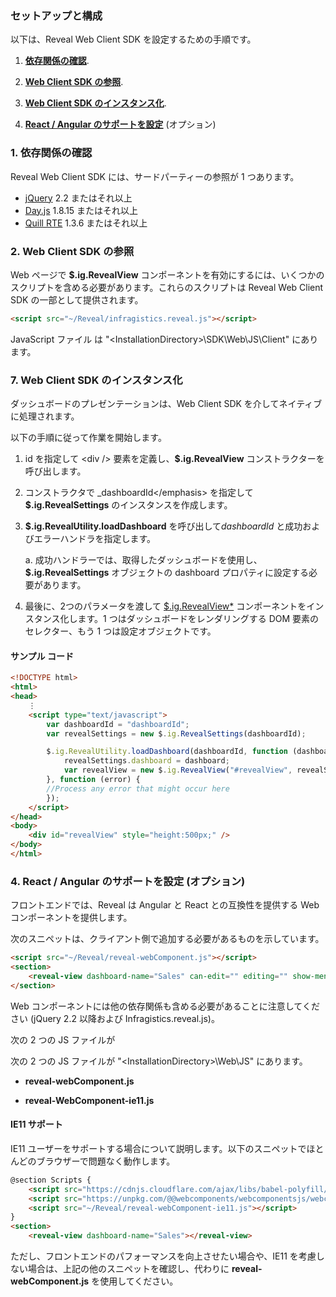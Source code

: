 ### セットアップと構成

以下は、Reveal Web Client SDK を設定するための手順です。

1.  [**依存関係の確認**](#依存関係の確認).

2.  [**Web Client SDK の参照**](#Web-Client-SDK-の参照).

3.  [**Web Client SDK のインスタンス化**](#Web-Client-SDK-のインスタンス化).

4.  [**React / Angular のサポートを設定**](#web-component-support) (オプション)

### 1\. 依存関係の確認

Reveal Web Client SDK には、サードパーティーの参照が 1 つあります。

  - [jQuery](https://jquery.com) 2.2 またはそれ以上
  - [Day.js](https://day.js.org) 1.8.15 またはそれ以上
  - [Quill RTE](https://quilljs.com/) 1.3.6 またはそれ以上

### 2\. Web Client SDK の参照

Web ページで __$.ig.RevealView__ コンポーネントを有効にするには、いくつかのスクリプトを含める必要があります。これらのスクリプトは Reveal Web Client SDK の一部として提供されます。

``` html
<script src="~/Reveal/infragistics.reveal.js"></script>
```

JavaScript ファイル は "\<InstallationDirectory\>\\SDK\\Web\\JS\\Client" にあります。

### 7. Web Client SDK のインスタンス化

ダッシュボードのプレゼンテーションは、Web Client SDK を介してネイティブに処理されます。

以下の手順に従って作業を開始します。

1.  id を指定して \<div /\> 要素を定義し、__$.ig.RevealView__ コンストラクターを呼び出します。

2.  コンストラクタで \_dashboardId\</emphasis\> を指定して __$.ig.RevealSettings__ のインスタンスを作成します。

3.  __$.ig.RevealUtility.loadDashboard__ を呼び出して*dashboardId* と成功およびエラーハンドラを指定します。
    

    a.  成功ハンドラーでは、取得したダッシュボードを使用し、__$.ig.RevealSettings__ オブジェクトの dashboard プロパティに設定する必要があります。

4.  最後に、2つのパラメータを渡して [$.ig.RevealView\*](api-reference-client-web.html#_revealview) コンポーネントをインスタンス化します。1 つはダッシュボードをレンダリングする DOM 要素のセレクター、もう 1 つは設定オブジェクトです。

#### サンプル コード

``` html
<!DOCTYPE html>
<html>
<head>
    ⋮
    <script type="text/javascript">
        var dashboardId = "dashboardId";
        var revealSettings = new $.ig.RevealSettings(dashboardId);

        $.ig.RevealUtility.loadDashboard(dashboardId, function (dashboard) {
            revealSettings.dashboard = dashboard;
            var revealView = new $.ig.RevealView("#revealView", revealSettings);
        }, function (error) {
        //Process any error that might occur here
        });
    </script>
</head>
<body>
    <div id="revealView" style="height:500px;" />
</body>
</html>
```

### 4\. React / Angular のサポートを設定 (オプション)

フロントエンドでは、Reveal は Angular と React との互換性を提供する Web コンポーネントを提供します。

次のスニペットは、クライアント側で追加する必要があるものを示しています。

``` html
<script src="~/Reveal/reveal-webComponent.js"></script>
<section>
    <reveal-view dashboard-name="Sales" can-edit="" editing="" show-menu="" can-add-visualization=""</reveal-view>
</section>
```

Web コンポーネントには他の依存関係も含める必要があることに注意してください (jQuery 2.2 以降および Infragistics.reveal.js)。

次の 2 つの JS ファイルが

次の 2 つの JS ファイルが "\<InstallationDirectory\>\\Web\\JS" にあります。

  - **reveal-webComponent.js**

  - **reveal-WebComponent-ie11.js**

#### IE11 サポート

IE11 ユーザーをサポートする場合について説明します。以下のスニペットでほとんどのブラウザーで問題なく動作します。

``` html
@section Scripts {
    <script src="https://cdnjs.cloudflare.com/ajax/libs/babel-polyfill/7.4.4/polyfill.min.js"></script>
    <script src="https://unpkg.com/@@webcomponents/webcomponentsjs/webcomponents-loader.js"></script>
    <script src="~/Reveal/reveal-webComponent-ie11.js"></script>
}
<section>
    <reveal-view dashboard-name="Sales"></reveal-view>
```

ただし、フロントエンドのパフォーマンスを向上させたい場合や、IE11 を考慮しない場合は、上記の他のスニペットを確認し、代わりに **reveal-webComponent.js** を使用してください。
